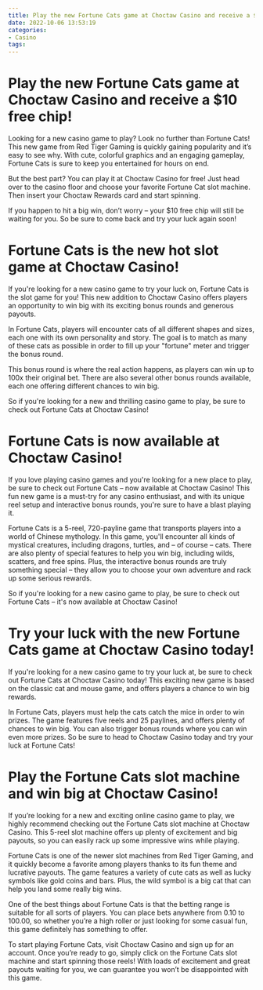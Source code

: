 ```yaml
---
title: Play the new Fortune Cats game at Choctaw Casino and receive a $10 free chip!
date: 2022-10-06 13:53:19
categories:
- Casino
tags:
---
```



#  Play the new Fortune Cats game at Choctaw Casino and receive a $10 free chip!

Looking for a new casino game to play? Look no further than Fortune Cats! This new game from Red Tiger Gaming is quickly gaining popularity and it’s easy to see why. With cute, colorful graphics and an engaging gameplay, Fortune Cats is sure to keep you entertained for hours on end.

But the best part? You can play it at Choctaw Casino for free! Just head over to the casino floor and choose your favorite Fortune Cat slot machine. Then insert your Choctaw Rewards card and start spinning.

If you happen to hit a big win, don’t worry – your $10 free chip will still be waiting for you. So be sure to come back and try your luck again soon!

#  Fortune Cats is the new hot slot game at Choctaw Casino!

If you're looking for a new casino game to try your luck on, Fortune Cats is the slot game for you! This new addition to Choctaw Casino offers players an opportunity to win big with its exciting bonus rounds and generous payouts.

In Fortune Cats, players will encounter cats of all different shapes and sizes, each one with its own personality and story. The goal is to match as many of these cats as possible in order to fill up your "fortune" meter and trigger the bonus round.

This bonus round is where the real action happens, as players can win up to 100x their original bet. There are also several other bonus rounds available, each one offering different chances to win big.

So if you're looking for a new and thrilling casino game to play, be sure to check out Fortune Cats at Choctaw Casino!

#  Fortune Cats is now available at Choctaw Casino!

If you love playing casino games and you're looking for a new place to play, be sure to check out Fortune Cats – now available at Choctaw Casino! This fun new game is a must-try for any casino enthusiast, and with its unique reel setup and interactive bonus rounds, you're sure to have a blast playing it.

Fortune Cats is a 5-reel, 720-payline game that transports players into a world of Chinese mythology. In this game, you'll encounter all kinds of mystical creatures, including dragons, turtles, and – of course – cats. There are also plenty of special features to help you win big, including wilds, scatters, and free spins. Plus, the interactive bonus rounds are truly something special – they allow you to choose your own adventure and rack up some serious rewards.

So if you're looking for a new casino game to play, be sure to check out Fortune Cats – it's now available at Choctaw Casino!

#  Try your luck with the new Fortune Cats game at Choctaw Casino today!

If you're looking for a new casino game to try your luck at, be sure to check out Fortune Cats at Choctaw Casino today! This exciting new game is based on the classic cat and mouse game, and offers players a chance to win big rewards.

In Fortune Cats, players must help the cats catch the mice in order to win prizes. The game features five reels and 25 paylines, and offers plenty of chances to win big. You can also trigger bonus rounds where you can win even more prizes. So be sure to head to Choctaw Casino today and try your luck at Fortune Cats!

#  Play the Fortune Cats slot machine and win big at Choctaw Casino!

If you’re looking for a new and exciting online casino game to play, we highly recommend checking out the Fortune Cats slot machine at Choctaw Casino. This 5-reel slot machine offers up plenty of excitement and big payouts, so you can easily rack up some impressive wins while playing.

Fortune Cats is one of the newer slot machines from Red Tiger Gaming, and it quickly become a favorite among players thanks to its fun theme and lucrative payouts. The game features a variety of cute cats as well as lucky symbols like gold coins and bars. Plus, the wild symbol is a big cat that can help you land some really big wins.

One of the best things about Fortune Cats is that the betting range is suitable for all sorts of players. You can place bets anywhere from 0.10 to 100.00, so whether you’re a high roller or just looking for some casual fun, this game definitely has something to offer.

To start playing Fortune Cats, visit Choctaw Casino and sign up for an account. Once you’re ready to go, simply click on the Fortune Cats slot machine and start spinning those reels! With loads of excitement and great payouts waiting for you, we can guarantee you won’t be disappointed with this game.